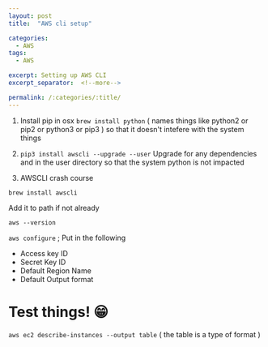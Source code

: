 ```yaml
---
layout: post
title:  "AWS cli setup"

categories:
  - AWS
tags:
  - AWS

excerpt: Setting up AWS CLI
excerpt_separator:  <!--more-->

permalink: /:categories/:title/
---
```



1. Install pip in osx
`brew install python` ( names things like python2 or pip2 or python3 or pip3 ) so that it doesn't intefere with the system things

2. `pip3 install awscli --upgrade --user`
Upgrade for any dependencies and in the user directory so that the system python is not impacted

3. AWSCLI crash course

`brew install awscli`

Add it to path if not already

`aws --version`

`aws configure` ; Put in the following
- Access key ID
- Secret Key ID
- Default Region Name
- Default Output format

# Test things! :grin:
`aws ec2 describe-instances --output table` ( the table is a type of format )
